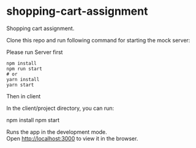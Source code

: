 # shopping-cart-assignment

Shopping cart assignment.

Clone this repo and run following command for starting the mock server:

Please run Server first 
```
npm install
npm run start
# or
yarn install
yarn start
```

Then in client 

In the client/project directory, you can run:
 
 npm install
 npm start

Runs the app in the development mode.\
Open [http://localhost:3000](http://localhost:3000) to view it in the browser.
